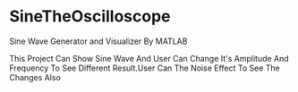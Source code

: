 # SineTheOscilloscope
Sine Wave Generator and Visualizer By MATLAB

This Project Can Show Sine Wave And User Can Change It's Amplitude And Frequency To See Different Result.User Can The Noise Effect To See The Changes Also
